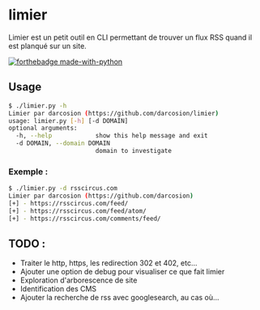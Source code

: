 # limier
Limier est un petit outil en CLI permettant de trouver un flux RSS quand il est planqué sur un site.

[![forthebadge made-with-python](http://ForTheBadge.com/images/badges/made-with-python.svg)](https://www.python.org/)

## Usage

```bash
$ ./limier.py -h
Limier par darcosion (https://github.com/darcosion/limier)
usage: limier.py [-h] [-d DOMAIN]
optional arguments:
  -h, --help            show this help message and exit
  -d DOMAIN, --domain DOMAIN
                        domain to investigate
```

### Exemple : 
```bash
$ ./limier.py -d rsscircus.com
Limier par darcosion (https://github.com/darcosion)
[+] - https://rsscircus.com/feed/
[+] - https://rsscircus.com/feed/atom/
[+] - https://rsscircus.com/comments/feed/
```

## TODO : 
 - Traiter le http, https, les redirection 302 et 402, etc...
 - Ajouter une option de debug pour visualiser ce que fait limier
 - Exploration d'arborescence de site
 - Identification des CMS
 - Ajouter la recherche de rss avec googlesearch, au cas où...
